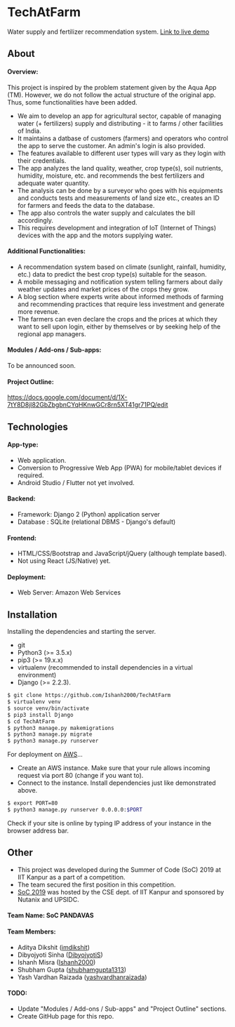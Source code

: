 # TechAtFarm
Water supply and fertilizer recommendation system.
[Link to live demo](http://ec2-3-19-142-1.us-east-2.compute.amazonaws.com/dbms/)

## About

#### Overview:
  This project is inspired by the problem statement given by the Aqua App (TM). However, we do not follow the actual structure of the original app. Thus, some functionalities have been added.

  - We aim to develop an app for agricultural sector, capable of managing water (+ fertilizers) supply and distributing - it to farms / other facilities of India.
  - It maintains a datbase of customers (farmers) and operators who control the app to serve the customer. An admin's login is also provided.
  - The features available to different user types will vary as they login with their credentials.
  - The app analyzes the land quality, weather, crop type(s), soil nutrients, humidity, moisture, etc. and recommends the best fertilizers and adequate water quantity.
  - The analysis can be done by a surveyor who goes with his equipments and conducts tests and measurements of land size etc., creates an ID for farmers and feeds the data to the database.
  - The app also controls the water supply and calculates the bill accordingly.
  - This requires development and integration of IoT (Internet of Things) devices with the app and the motors supplying water.

#### Additional Functionalities:
  - A recommendation system based on climate (sunlight, rainfall, humidity, etc.) data to predict the best crop type(s) suitable for the season.
  - A mobile messaging and notification system telling farmers about daily weather updates and market prices of the crops they grow.
  - A blog section where experts write about informed methods of farming and recommending practices that require less investment and generate more revenue.
  - The farmers can even declare the crops and the prices at which they want to sell upon login, either by themselves or by seeking help of the regional app managers.

####  Modules / Add-ons / Sub-apps:
  To be announced soon.

#### Project Outline:
https://docs.google.com/document/d/1X-7tY8D8jl82GbZbgbnCYqHKnwGCr8rn5XT41gr71PQ/edit

## Technologies

#### App-type:
  - Web application.
  - Conversion to Progressive Web App (PWA) for mobile/tablet devices if required.
  - Android Studio / Flutter not yet involved.

#### Backend:
  - Framework: Django 2 (Python) application server
  - Database : SQLite (relational DBMS - Django's default)

#### Frontend:
  - HTML/CSS/Bootstrap and JavaScript/jQuery (although template based).
  - Not using React (JS/Native) yet.

#### Deployment:
  - Web Server: Amazon Web Services


## Installation

Installing the dependencies and starting the server.
  - git
  - Python3 (>= 3.5.x)
  - pip3 (>= 19.x.x)
  - virtualenv (recommended to install dependencies in a virtual environment)
  - Django (>= 2.2.3).

```bash
$ git clone https://github.com/Ishanh2000/TechAtFarm
$ virtualenv venv
$ source venv/bin/activate
$ pip3 install Django
$ cd TechAtFarm
$ python3 manage.py makemigrations
$ python3 manage.py migrate
$ python3 manage.py runserver
```

For deployment on [AWS](https://aws.amazon.com)...
  - Create an AWS instance. Make sure that your rule allows incoming request via port 80 (change if you want to).
  - Connect to the instance. Install dependencies just like demonstrated above.

```bash
$ export PORT=80
$ python3 manage.py runserver 0.0.0.0:$PORT
```

Check if your site is online by typing IP address of your instance in the browser address bar.

## Other
  - This project was developed during the Summer of Code (SoC) 2019 at IIT Kanpur as a part of a competition.
  - The team secured the first position in this competition.
  - [SoC 2019](https://soc.cse.iitk.ac.in) was hosted by the CSE dept. of IIT Kanpur and sponsored by Nutanix and UPSIDC.

#### Team Name: SoC PANDAVAS

#### Team Members:
  - Aditya Dikshit ([imdikshit](https://github.com/imdikshit))
  - Dibyojyoti Sinha ([DibyojyotiS](https://github.com/DibyojyotiS))
  - Ishanh Misra ([Ishanh2000](https://github.com/Ishanh2000))
  - Shubham Gupta ([shubhamgupta1313](https://github.com/shubhamgupta1313))
  - Yash Vardhan Raizada ([yashvardhanraizada](https://github.com/yashvardhanraizada))  

#### TODO:
  - Update "Modules / Add-ons / Sub-apps" and "Project Outline" sections.
  - Create GitHub page for this repo.
